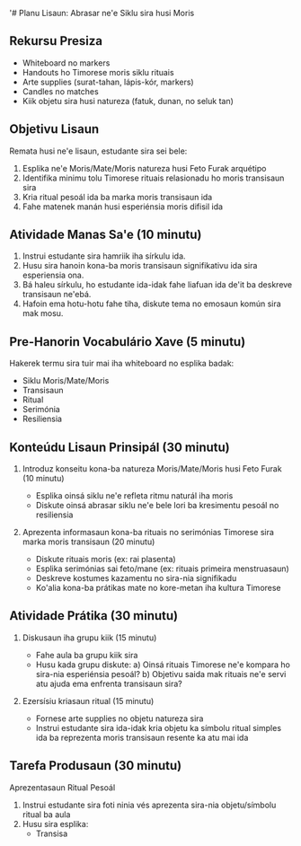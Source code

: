 '# Planu Lisaun: Abrasar ne'e Siklu sira husi Moris

## Rekursu Presiza
- Whiteboard no markers
- Handouts ho Timorese moris siklu rituais
- Arte supplies (surat-tahan, lápis-kór, markers)
- Candles no matches
- Kiik objetu sira husi natureza (fatuk, dunan, no seluk tan)

## Objetivu Lisaun
Remata husi ne'e lisaun, estudante sira sei bele:
1. Esplika ne'e Moris/Mate/Moris natureza husi Feto Furak arquétipo
2. Identifika minimu tolu Timorese rituais relasionadu ho moris transisaun sira
3. Kria ritual pesoál ida ba marka moris transisaun ida
4. Fahe matenek manán husi esperiénsia moris difisil ida

## Atividade Manas Sa'e (10 minutu)
1. Instrui estudante sira hamriik iha sírkulu ida.
2. Husu sira hanoin kona-ba moris transisaun signifikativu ida sira esperiensia ona.
3. Bá haleu sírkulu, ho estudante ida-idak fahe liafuan ida de'it ba deskreve transisaun ne'ebá.
4. Hafoin ema hotu-hotu fahe tiha, diskute tema no emosaun komún sira mak mosu.

## Pre-Hanorin Vocabulário Xave (5 minutu)
Hakerek termu sira tuir mai iha whiteboard no esplika badak:
- Siklu Moris/Mate/Moris
- Transisaun
- Ritual
- Serimónia
- Resiliensia

## Konteúdu Lisaun Prinsipál (30 minutu)
1. Introduz konseitu kona-ba natureza Moris/Mate/Moris husi Feto Furak (10 minutu)
   - Esplika oinsá siklu ne'e refleta ritmu naturál iha moris
   - Diskute oinsá abrasar siklu ne'e bele lori ba kresimentu pesoál no resiliensia

2. Aprezenta informasaun kona-ba rituais no serimónias Timorese sira marka moris transisaun (20 minutu)
   - Diskute rituais moris (ex: rai plasenta)
   - Esplika serimónias sai feto/mane (ex: rituais primeira menstruasaun)
   - Deskreve kostumes kazamentu no sira-nia signifikadu
   - Ko'alia kona-ba prátikas mate no kore-metan iha kultura Timorese

## Atividade Prátika (30 minutu)
1. Diskusaun iha grupu kiik (15 minutu)
   - Fahe aula ba grupu kiik sira
   - Husu kada grupu diskute:
     a) Oinsá rituais Timorese ne'e kompara ho sira-nia esperiénsia pesoál?
     b) Objetivu saida mak rituais ne'e servi atu ajuda ema enfrenta transisaun sira?

2. Ezersísiu kriasaun ritual (15 minutu)
   - Fornese arte supplies no objetu natureza sira
   - Instrui estudante sira ida-idak kria objetu ka símbolu ritual simples ida ba reprezenta moris transisaun resente ka atu mai ida

## Tarefa Produsaun (30 minutu)
Aprezentasaun Ritual Pesoál
1. Instrui estudante sira foti ninia vés aprezenta sira-nia objetu/símbolu ritual ba aula
2. Husu sira esplika:
   - Transisa